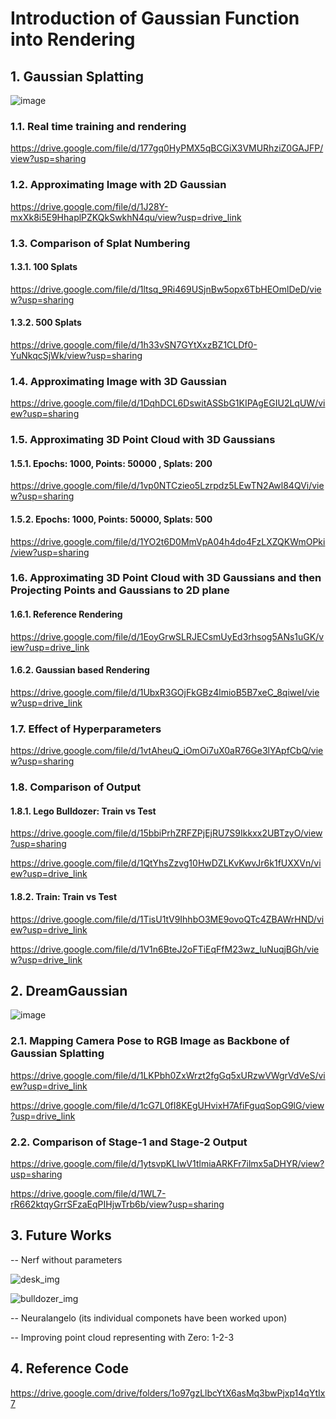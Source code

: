 # Introduction of Gaussian Function into Rendering

## 1. Gaussian Splatting

![image](https://github.com/antidianuj/gaussian_heart/assets/47445756/a8f7712f-702f-436b-a537-81bd90529be5)


### 1.1. Real time training and rendering
https://drive.google.com/file/d/177gq0HyPMX5qBCGiX3VMURhziZ0GAJFP/view?usp=sharing


### 1.2. Approximating Image with 2D Gaussian
https://drive.google.com/file/d/1J28Y-mxXk8i5E9HhaplPZKQkSwkhN4qu/view?usp=drive_link



### 1.3. Comparison of Splat Numbering


#### 1.3.1. 100 Splats
https://drive.google.com/file/d/1ltsq_9Ri469USjnBw5opx6TbHEOmlDeD/view?usp=sharing

#### 1.3.2. 500 Splats
https://drive.google.com/file/d/1h33vSN7GYtXxzBZ1CLDf0-YuNkqcSjWk/view?usp=sharing


### 1.4. Approximating Image with 3D Gaussian
https://drive.google.com/file/d/1DqhDCL6DswitASSbG1KIPAgEGIU2LqUW/view?usp=sharing


### 1.5. Approximating 3D Point Cloud with 3D Gaussians

#### 1.5.1. Epochs: 1000, Points: 50000 , Splats: 200
https://drive.google.com/file/d/1vp0NTCzieo5Lzrpdz5LEwTN2Awl84QVi/view?usp=sharing


#### 1.5.2. Epochs: 1000, Points: 50000, Splats: 500
https://drive.google.com/file/d/1YO2t6D0MmVpA04h4do4FzLXZQKWmOPki/view?usp=sharing



### 1.6. Approximating 3D Point Cloud with 3D Gaussians and then Projecting Points and Gaussians to 2D plane

#### 1.6.1. Reference Rendering
https://drive.google.com/file/d/1EoyGrwSLRJECsmUyEd3rhsog5ANs1uGK/view?usp=drive_link

#### 1.6.2. Gaussian based Rendering
https://drive.google.com/file/d/1UbxR3GOjFkGBz4lmioB5B7xeC_8qiweI/view?usp=drive_link

### 1.7. Effect of Hyperparameters
https://drive.google.com/file/d/1vtAheuQ_iOmOi7uX0aR76Ge3lYApfCbQ/view?usp=sharing




### 1.8. Comparison of Output


#### 1.8.1. Lego Bulldozer: Train vs Test
https://drive.google.com/file/d/15bbiPrhZRFZPjEjRU7S9Ikkxx2UBTzyO/view?usp=sharing

https://drive.google.com/file/d/1QtYhsZzvg10HwDZLKvKwvJr6k1fUXXVn/view?usp=drive_link


#### 1.8.2. Train: Train vs Test
https://drive.google.com/file/d/1TisU1tV9IhhbO3ME9ovoQTc4ZBAWrHND/view?usp=drive_link

https://drive.google.com/file/d/1V1n6BteJ2oFTiEqFfM23wz_luNuqjBGh/view?usp=drive_link







## 2. DreamGaussian

![image](https://github.com/antidianuj/gaussian_heart/assets/47445756/8db23fc2-cedb-4607-bc47-356f80455d6f)

### 2.1. Mapping Camera Pose to RGB Image as Backbone of Gaussian Splatting
https://drive.google.com/file/d/1LKPbh0ZxWrzt2fgGq5xURzwVWgrVdVeS/view?usp=drive_link

https://drive.google.com/file/d/1cG7L0fI8KEgUHvixH7AfiFguqSopG9lG/view?usp=drive_link


### 2.2. Comparison of Stage-1 and Stage-2 Output
https://drive.google.com/file/d/1ytsvpKLIwV1tlmiaARKFr7ilmx5aDHYR/view?usp=sharing

https://drive.google.com/file/d/1WL7-rR662ktqyGrrSFzaEqPIHjwTrb6b/view?usp=sharing



## 3. Future Works

-- Nerf without parameters

![desk_img](https://github.com/antidianuj/gaussian_heart/assets/47445756/10603047-5d58-40ec-b695-7db9464f8eee)


![bulldozer_img](https://github.com/antidianuj/gaussian_heart/assets/47445756/c2d5d580-e75c-4efc-bcdc-d8cdf97553ae)


-- Neuralangelo (its individual componets have been worked upon)


-- Improving point cloud representing with Zero: 1-2-3


## 4. Reference Code
https://drive.google.com/drive/folders/1o97gzLlbcYtX6asMq3bwPjxp14qYtIx7



































